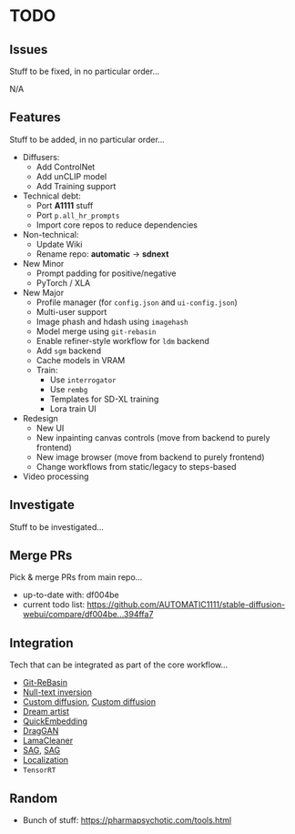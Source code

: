 # TODO

## Issues

Stuff to be fixed, in no particular order...

N/A

## Features

Stuff to be added, in no particular order...

- Diffusers:
  - Add ControlNet
  - Add unCLIP model
  - Add Training support
- Technical debt:
  - Port **A1111** stuff
  - Port `p.all_hr_prompts`
  - Import core repos to reduce dependencies
- Non-technical:
  - Update Wiki
  - Rename repo: **automatic** -> **sdnext**
- New Minor
  - Prompt padding for positive/negative
  - PyTorch / XLA
- New Major
  - Profile manager (for `config.json` and `ui-config.json`)
  - Multi-user support
  - Image phash and hdash using `imagehash`
  - Model merge using `git-rebasin`
  - Enable refiner-style workflow for `ldm` backend
  - Add `sgm` backend
  - Cache models in VRAM
  - Train:
    - Use `interrogator`
    - Use `rembg`
    - Templates for SD-XL training
    - Lora train UI
- Redesign
  - New UI
  - New inpainting canvas controls (move from backend to purely frontend)
  - New image browser (move from backend to purely frontend)
  - Change workflows from static/legacy to steps-based
- Video processing


## Investigate

Stuff to be investigated...

## Merge PRs

Pick & merge PRs from main repo...

- up-to-date with: df004be
- current todo list: <https://github.com/AUTOMATIC1111/stable-diffusion-webui/compare/df004be...394ffa7>

## Integration

Tech that can be integrated as part of the core workflow...

- [Git-ReBasin]([https://github.com/ogkalu2/Merge-Stable-Diffusion-models-without-distortion](https://github.com/vladmandic/automatic/issues/1176))
- [Null-text inversion](https://github.com/ouhenio/null-text-inversion-colab)
- [Custom diffusion](https://github.com/guaneec/custom-diffusion-webui), [Custom diffusion](https://www.cs.cmu.edu/~custom-diffusion/)
- [Dream artist](https://github.com/7eu7d7/DreamArtist-sd-webui-extension)
- [QuickEmbedding](https://github.com/ethansmith2000/QuickEmbedding)
- [DragGAN](https://github.com/XingangPan/DragGAN)
- [LamaCleaner](https://github.com/Sanster/lama-cleaner)
- [SAG](https://huggingface.co/docs/diffusers/v0.19.3/en/api/pipelines/self_attention_guidance), [SAG](https://github.com/ashen-sensored/sd_webui_SAG)
- [Localization](https://app.transifex.com/signup/open-source/)
- `TensorRT`

## Random

- Bunch of stuff: <https://pharmapsychotic.com/tools.html>
